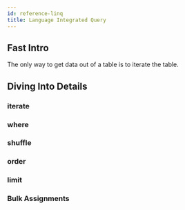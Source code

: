 ```yaml
---
id: reference-linq
title: Language Integrated Query
---
```


## Fast Intro

The only way to get data out of a table is to iterate the table.

## Diving Into Details

### iterate

### where

### shuffle

### order

### limit

### Bulk Assignments